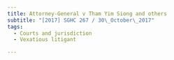 ```yaml
---
title: Attorney-General v Tham Yim Siong and others 
subtitle: "[2017] SGHC 267 / 30\_October\_2017"
tags:
  - Courts and jurisdiction
  - Vexatious litigant

---
```


